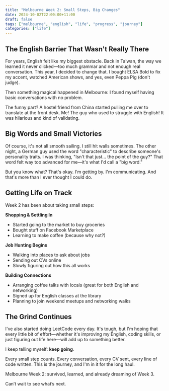 ```yaml
---
title: "Melbourne Week 2: Small Steps, Big Changes"
date: 2024-10-02T22:00:00+11:00
draft: false
tags: ["melbourne", "english", "life", "progress", "journey"]
categories: ["life"]
---
```


## The English Barrier That Wasn't Really There

For years, English felt like my biggest obstacle. Back in Taiwan, the way we learned it never clicked—too much grammar and not enough real conversation. This year, I decided to change that. I bought ELSA Bold to fix my accent, watched American shows, and yes, even Peppa Pig (don't judge).

Then something magical happened in Melbourne: I found myself having basic conversations with no problem.

The funny part? A hostel friend from China started pulling me over to translate at the front desk. Me! The guy who used to struggle with English! It was hilarious and kind of validating.

## Big Words and Small Victories

Of course, it's not all smooth sailing. I still hit walls sometimes. The other night, a German guy used the word "characteristic" to describe someone's personality traits. I was thinking, "Isn't that just... the point of the guy?" That word felt way too advanced for me—it's what I'd call a "big word."

But you know what? That's okay. I'm getting by. I'm communicating. And that's more than I ever thought I could do.

## Getting Life on Track

Week 2 has been about taking small steps:

**Shopping & Settling In**
- Started going to the market to buy groceries
- Bought stuff on Facebook Marketplace
- Learning to make coffee (because why not?)

**Job Hunting Begins**
- Walking into places to ask about jobs
- Sending out CVs online
- Slowly figuring out how this all works

**Building Connections**
- Arranging coffee talks with locals (great for both English and networking)
- Signed up for English classes at the library
- Planning to join weekend meetups and networking walks

## The Grind Continues

I've also started doing LeetCode every day. It's tough, but I'm hoping that every little bit of effort—whether it's improving my English, coding skills, or just figuring out life here—will add up to something better.

I keep telling myself: **keep going**.

Every small step counts. Every conversation, every CV sent, every line of code written. This is the journey, and I'm in it for the long haul.

Melbourne Week 2: survived, learned, and already dreaming of Week 3.

Can’t wait to see what’s next.
